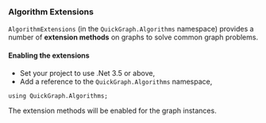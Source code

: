### Algorithm Extensions

`AlgorithmExtensions` (in the `QuickGraph.Algorithms` namespace) provides a number of **extension methods** on graphs to solve common graph problems.

#### Enabling the extensions

* Set your project to use .Net 3.5 or above,
* Add a reference to the `QuickGraph.Algorithms` namespace,
```
using QuickGraph.Algorithms;
```
The extension methods will be enabled for the graph instances.